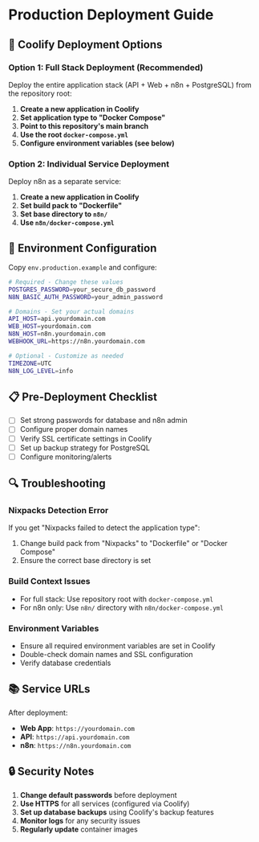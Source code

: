 # Production Deployment Guide

## 🚀 Coolify Deployment Options

### Option 1: Full Stack Deployment (Recommended)

Deploy the entire application stack (API + Web + n8n + PostgreSQL) from the repository root:

1. **Create a new application in Coolify**
2. **Set application type to "Docker Compose"**
3. **Point to this repository's main branch**
4. **Use the root `docker-compose.yml`**
5. **Configure environment variables (see below)**

### Option 2: Individual Service Deployment

Deploy n8n as a separate service:

1. **Create a new application in Coolify**
2. **Set build pack to "Dockerfile"**
3. **Set base directory to `n8n/`**
4. **Use `n8n/docker-compose.yml`**

## 🔧 Environment Configuration

Copy `env.production.example` and configure:

```bash
# Required - Change these values
POSTGRES_PASSWORD=your_secure_db_password
N8N_BASIC_AUTH_PASSWORD=your_admin_password

# Domains - Set your actual domains
API_HOST=api.yourdomain.com
WEB_HOST=yourdomain.com
N8N_HOST=n8n.yourdomain.com
WEBHOOK_URL=https://n8n.yourdomain.com

# Optional - Customize as needed
TIMEZONE=UTC
N8N_LOG_LEVEL=info
```

## 📋 Pre-Deployment Checklist

- [ ] Set strong passwords for database and n8n admin
- [ ] Configure proper domain names
- [ ] Verify SSL certificate settings in Coolify
- [ ] Set up backup strategy for PostgreSQL
- [ ] Configure monitoring/alerts

## 🔍 Troubleshooting

### Nixpacks Detection Error
If you get "Nixpacks failed to detect the application type":
1. Change build pack from "Nixpacks" to "Dockerfile" or "Docker Compose"
2. Ensure the correct base directory is set

### Build Context Issues
- For full stack: Use repository root with `docker-compose.yml`
- For n8n only: Use `n8n/` directory with `n8n/docker-compose.yml`

### Environment Variables
- Ensure all required environment variables are set in Coolify
- Double-check domain names and SSL configuration
- Verify database credentials

## 📚 Service URLs

After deployment:
- **Web App**: `https://yourdomain.com`
- **API**: `https://api.yourdomain.com`
- **n8n**: `https://n8n.yourdomain.com`

## 🔒 Security Notes

1. **Change default passwords** before deployment
2. **Use HTTPS** for all services (configured via Coolify)
3. **Set up database backups** using Coolify's backup features
4. **Monitor logs** for any security issues
5. **Regularly update** container images
